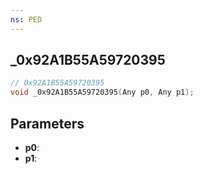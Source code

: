 ```yaml
---
ns: PED
---
```

## _0x92A1B55A59720395

```c
// 0x92A1B55A59720395
void _0x92A1B55A59720395(Any p0, Any p1);
```

## Parameters
* **p0**:
* **p1**:
